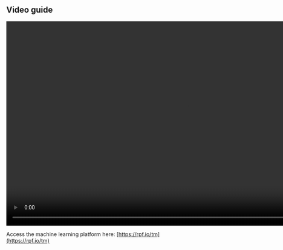 ## Video guide

<video width="960" height="540" controls>
  <source src="images/teach-a-machine-captioned.mp4" type="video/mp4">
Your browser does not support the video tag.
</video>

Access the machine learning platform here: [https://rpf.io/tm](https://rpf.io/tm)
